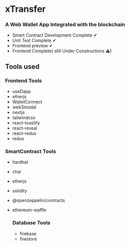 # xTransfer
 
 ### A Web Wallet App Integrated with the blockchain

  - Smart Contract Development Complete ✔
  - Unit Test Complete  ✔
  - Frontend preview ✔
  - Frontend Complete( still Under Constructions ⚠)
  
  
  ## Tools used
  
  ### Frontend Tools
  
  - useDapp
  - etherjs
  - WalletConnect
  - web3modal
  - nextjs
  - tailwindcss
  - react-toastify
  - react-reveal
  - react-redux
  - redux
 
  
   ### SmartContract Tools
  - hardhat
  - chai
  - etherjs
  - solidity
  - @openzeppelin/contracts
  - ethereum-waffle
  
    ### Database Tools
    - firebase
    - firestore
   

  


 


